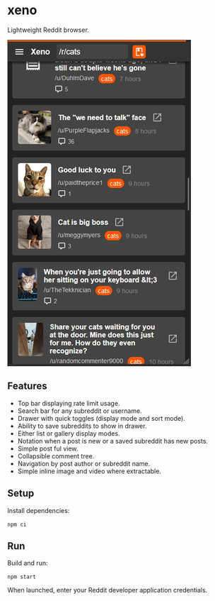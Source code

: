 # xeno

Lightweight Reddit browser.

![](assets/screenshot.png)

## Features

* Top bar displaying rate limit usage.
* Search bar for any subreddit or username.
* Drawer with quick toggles (display mode and sort mode).
* Ability to save subreddits to show in drawer.
* Either list or gallery display modes.
* Notation when a post is new or a saved subreddit has new posts.
* Simple post ful view.
* Collapsible comment tree.
* Navigation by post author or subreddit name.
* Simple inline image and video where extractable.

## Setup

Install dependencies:

```
npm ci
```

## Run

Build and run:

```
npm start
```

When launched, enter your Reddit developer application credentials.
